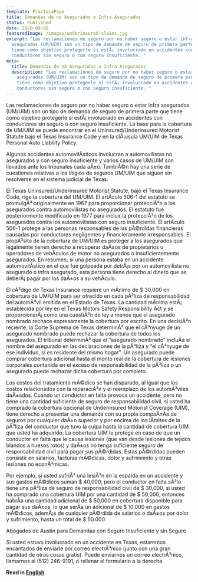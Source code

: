 ```yaml
---
template: PracticaPage
title: Demandas de no Asegurados o Infra Asegurados
status: Published
date: 2020-09-08
featuredImage: /images/underinsured-claims.jpg
excerpt: "Las reclamaciones de seguro por no haber seguro o estar infra
  asegurados (UM/UIM) son un tipo de demanda de seguro de primera parte que
  tiene como objetivo protegerle si estÃ¡ involucrado en accidentes con
  conductores sin seguro o con seguro insuficiente. "
meta:
  title: Demandas de no Asegurados o Infra Asegurados
  description: "Las reclamaciones de seguro por no haber seguro o estar infra
    asegurados (UM/UIM) son un tipo de demanda de seguro de primera parte que
    tiene como objetivo protegerle si estÃ¡ involucrado en accidentes con
    conductores sin seguro o con seguro insuficiente. "
---
```

<!--StartFragment-->

Las reclamaciones de seguro por no haber seguro o estar infra asegurados (UM/UIM) son un tipo de demanda de seguro de primera parte que tiene como objetivo protegerle si estÃ¡ involucrado en accidentes con conductores sin seguro o con seguro insuficiente. La base para la cobertura de UM/UIM se puede encontrar en el Uninsured/Underinsured Motorist Statute bajo el Texas Insurance Code y en la clÃ¡usula UM/UIM de Texas Personal Auto Liability Policy.

Algunos accidentes automovilÃ­sticos involucran a automovilistas no asegurados y con seguro insuficiente y varios casos de UM/UIM son llevados ante los tribunales cada aÃ±o. TambiÃ©n hay una serie de cuestiones relativas a los litigios de seguros UM/UIM que siguen sin resolverse en el sistema judicial de Texas.

El Texas Uninsured/Underinsured Motorist Statute, bajo el Texas Insurance Code, rige la cobertura del UM/UIM. El artÃ­culo 506-1 del estatuto se promulgÃ³ originalmente en 1967 para proporcionar protecciÃ³n a los asegurados contra automovilistas no asegurados. El estatuto fue posteriormente modificado en 1977 para incluir la protecciÃ³n de los asegurados contra los automovilistas con seguro insuficiente. El artÃ­culo 506-1 protege a las personas responsables de las pÃ©rdidas financieras causadas por conductores negligentes y financieramente irresponsables. El propÃ³sito de la cobertura de UM/UIM es proteger a los asegurados que legalmente tienen derecho a recuperar daÃ±os de propietarios u operadores de vehÃ­culos de motor no asegurados o insuficientemente asegurados. En resumen, si una persona estaba en un accidente automovilÃ­stico en el que fue golpeada por detrÃ¡s por un automovilista no asegurado o infra asegurado, esta persona tiene derecho al dinero que se deberÃ¡ pagar por los daÃ±os a su vehÃ­culo.

El cÃ³digo de Texas Insurance requiere un mÃ­nimo de $ 30,000 en cobertura de UM/UIM para ser ofrecido en cada pÃ³liza de responsabilidad del automÃ³vil emitida en el Estado de Texas. La cantidad mÃ­nima estÃ¡ establecida por ley en el Texas Motors Safety Responsibility Act y se proporcionarÃ¡ como una cuestiÃ³n de ley a menos que el asegurado nombrado rechace expresamente la cobertura por escrito. En una decisiÃ³n reciente, la Corte Suprema de Texas determinÃ³ que el cÃ³nyuge de un asegurado nombrado puede rechazar la cobertura de todos los asegurados. El tribunal determinÃ³ que el “asegurado nombrado” incluÃ­a el nombre del asegurado en las declaraciones de la pÃ³liza y “el cÃ³nyuge de ese individuo, si es residente del mismo hogar”. Un asegurado puede comprar cobertura adicional hasta el monto real de la cobertura de lesiones corporales contenida en el exceso de responsabilidad de la pÃ³liza o un asegurado puede rechazar dicha cobertura por completo.

Los costos del tratamiento mÃ©dico se han disparado, al igual que los costos relacionados con la reparaciÃ³n y el reemplazo de los automÃ³viles daÃ±ados. Cuando un conductor en falta provoca un accidente, pero no tiene una cantidad suficiente de seguro de responsabilidad civil, si usted ha comprado la cobertura opcional de Underinsured Motorist Coverage (UIM), tiene derecho a presentar una demanda con su propia compaÃ±Ã­a de seguros por cualquier daÃ±o superior y por encima de los lÃ­mites de la pÃ³liza del conductor que tuvo la culpa hasta la cantidad de cobertura UIM que usted ha adquirido. La cobertura UIM le protege en caso de que un conductor en falta que le causa lesiones (que van desde lesiones de tejidos blandos a huesos rotos) y daÃ±os no tenga suficiente seguro de responsabilidad civil para pagar sus pÃ©rdidas. Estas pÃ©rdidas pueden consistir en salarios, facturas mÃ©dicas, dolor y sufrimiento y otras lesiones no econÃ³micas.

Por ejemplo, si usted sufriÃ³ una lesiÃ³n en la espalda en un accidente y sus gastos mÃ©dicos suman $ 40,000, pero el conductor en falta sÃ³lo tiene una pÃ³liza de seguro de responsabilidad civil de $ 30,000, si usted ha comprado una cobertura UIM por una cantidad de $ 50,000, entonces habrÃ­a una cantidad adicional de $ 50,000 en cobertura disponible para pagar sus daÃ±os, lo que serÃ­a un adicional de $ 10.000 en gastos mÃ©dicos, ademÃ¡s de cualquier pÃ©rdida de salarios o daÃ±os por dolor y sufrimiento, hasta un total de $ 50.000.



Abogados de Austin para Demandas con Seguro Insuficiente y sin Seguro

Si usted estuvo involucrado en un accidente en Texas, estaremos encantados de enviarle por correo electrÃ³nico (junto con una gran cantidad de otras cosas gratis). Puede enviarnos un correo electrÃ³nico, llamarnos al (512) 246-9191, o rellenar el formulario a la derecha.



<!--EndFragment-->

<!--StartFragment-->

**Read in [English](/practice-areas/uninsured-and-underinsured-claims/)**

<!--EndFragment-->